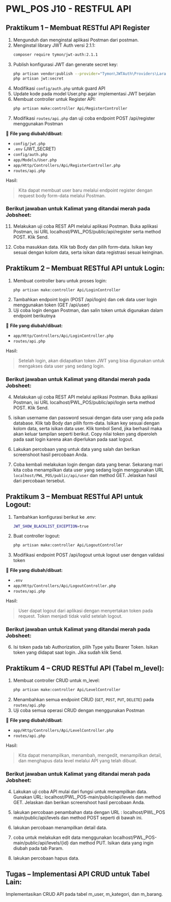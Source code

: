 # PWL_POS J10 - RESTFUL API 

## Praktikum 1 – Membuat RESTful API Register  
1. Mengunduh dan menginstal aplikasi Postman dari postman.
2. Menginstal library JWT Auth versi 2.1.1: 
    ```bash
    composer require tymon/jwt-auth:2.1.1
    ```
3. Publish konfigurasi JWT dan generate secret key:
    ```bash
    php artisan vendor:publish --provider="Tymon\JWTAuth\Providers\LaravelServiceProvider"
    php artisan jwt:secret
    ```
4. Modifikasi `config/auth.php` untuk guard API
5. Update kode pada model User.php agar implementasi JWT berjalan
6. Membuat controller untuk Register API:
    ```bash
    php artisan make:controller Api/RegisterController
    ```
7. Modifikasi `routes/api.php` dan uji coba endpoint POST /api/register menggunakan Postman

📌 **File yang diubah/dibuat:**
- `config/jwt.php`
- `.env` (JWT_SECRET)
- `config/auth.php`
- `app/Models/User.php`
- `app/Http/Controllers/Api/RegisterController.php`
- `routes/api.php`

Hasil:<br>

> Kita dapat membuat user baru melalui endpoint register dengan request body form-data melalui Postman.

### Berikut jawaban untuk Kalimat yang ditandai merah pada Jobsheet:

11. Melakukan uji coba REST API melalui aplikasi Postman. 
Buka aplikasi Postman, isi URL localhost/PWL_POS/public/api/register serta method 
POST. Klik Send. 
<!-- ![img](img/P2.gif) -->
12. Coba masukkan data. Klik tab Body dan pilih form-data. Isikan key sesuai 
dengan kolom data, serta isikan data registrasi sesuai keinginan.
<!-- ![img](img/P2.gif) -->

<!-- ![gif](img/P1.gif) -->

<!-- ([Link Commit](https://github.com/JihaR15/WEBLNJTLARAVEL10/commits/main/Minggu%208/PWL_POS)) -->


## Praktikum 2 – Membuat RESTful API untuk Login:
1. Membuat controller baru untuk proses login:
    ```bash
    php artisan make:controller Api/LoginController
    ```
2. Tambahkan endpoint login (POST /api/login) dan cek data user login menggunakan token (GET /api/user)
3. Uji coba login dengan Postman, dan salin token untuk digunakan dalam endpoint berikutnya

📌 **File yang diubah/dibuat:**
- `app/Http/Controllers/Api/LoginController.php`
- `routes/api.php`

Hasil:<br>

> Setelah login, akan didapatkan token JWT yang bisa digunakan untuk mengakses data user yang sedang login. 

### Berikut jawaban untuk Kalimat yang ditandai merah pada Jobsheet:
4. Melakukan uji coba REST API melalui aplikasi Postman. Buka 
aplikasi Postman, isi URL localhost/PWL_POS/public/api/login serta method POST. 
Klik Send.
<!-- ![img](img/P2.gif) -->

5. isikan username dan password sesuai dengan data user yang ada pada 
database. Klik tab Body dan pilih form-data. Isikan key sesuai dengan kolom data, serta 
isikan data user. Klik tombol Send, jika berhasil maka akan keluar tampilan seperti 
berikut. Copy nilai token yang diperoleh pada saat login karena akan diperlukan pada 
saat logout.
<!-- ![img](img/P2.gif) -->
6. Lakukan percobaan yang untuk data yang salah dan berikan screenshoot hasil percobaan Anda. 
<!-- ![img](img/P2.gif) -->

7. Coba kembali melakukan login dengan data yang benar. Sekarang mari kita coba 
menampilkan data user yang sedang login menggunakan URL 
`localhost/PWL_POS/public/api/user` dan method GET. Jelaskan hasil dari percobaan 
tersebut. 
<!-- ![img](img/P3.gif) -->

## Praktikum 3 – Membuat RESTful API untuk Logout:
1. Tambahkan konfigurasi berikut ke .env:
    ```bash
    JWT_SHOW_BLACKLIST_EXCEPTION=true
    ```
2. Buat controller logout:
    ```bash
    php artisan make:controller Api/LogoutController
    ```
3. Modifikasi endpoint POST /api/logout untuk logout user dengan validasi token

📌 **File yang diubah/dibuat:**
- `.env`
- `app/Http/Controllers/Api/LogoutController.php`
- `routes/api.php`

Hasil:<br>

> User dapat logout dari aplikasi dengan menyertakan token pada request. Token menjadi tidak valid setelah logout.

### Berikut jawaban untuk Kalimat yang ditandai merah pada Jobsheet:
6. Isi token pada tab Authorization, pilih Type yaitu Bearer Token. Isikan token yang didapat saat login. Jika sudah klik Send.
<!-- ![img](img/P3.gif) -->


## Praktikum 4 – CRUD RESTful API (Tabel m_level):
1. Membuat controller CRUD untuk m_level:
    ```bash
    php artisan make:controller Api/LevelController
    ```
2. Menambahkan semua endpoint CRUD (`GET`, `POST`, `PUT`, `DELETE`) pada `routes/api.php`
3. Uji coba semua operasi CRUD dengan menggunakan Postman

📌 **File yang diubah/dibuat:**
- `app/Http/Controllers/Api/LevelController.php`
- `routes/api.php`

Hasil:<br>

> Kita dapat menampilkan, menambah, mengedit, menampilkan detail, dan menghapus data level melalui API yang telah dibuat.

### Berikut jawaban untuk Kalimat yang ditandai merah pada Jobsheet:
4.  Lakukan uji coba API mulai dari fungsi untuk menampilkan data. Gunakan 
URL: localhost/PWL_POS-main/public/api/levels dan method GET.  Jelaskan dan 
berikan screenshoot hasil percobaan Anda.
<!-- ![gif](img/P3.gif) -->

5.  lakukan percobaan penambahan data dengan URL : localhost/PWL_POS
main/public/api/levels dan method POST seperti di bawah ini.   
<!-- ![gif](img/P3.gif) -->

6. lakukan percobaan menampilkan detail data. 
<!-- ![gif](img/P3.gif) -->

7. coba untuk melakukan edit data menggunakan localhost/PWL_POS-main/public/api/levels/{id} dan method PUT. Isikan data yang ingin diubah pada tab Param.
<!-- ![gif](img/P3.gif) -->

8. lakukan percobaan hapus data.

## Tugas – Implementasi API CRUD untuk Tabel Lain:

Implementasikan CRUD API pada tabel m_user, m_kategori, dan m_barang.
